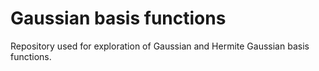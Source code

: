 # Gaussian basis functions

Repository used for exploration of Gaussian and Hermite Gaussian basis
functions.
